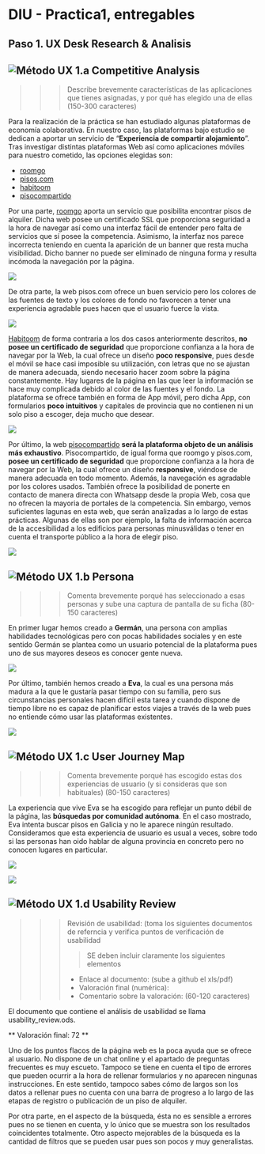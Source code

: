 # DIU - Practica1, entregables

## Paso 1. UX Desk Research & Analisis 

![Método UX](../img/Competitive.png) 1.a Competitive Analysis
-----

>>> Describe brevemente características de las aplicaciones que tienes asignadas, y por qué has elegido una de ellas (150-300 caracteres)

Para la realización de la práctica se han estudiado algunas plataformas de economía colaborativa. En nuestro caso, las plataformas bajo estudio se dedican a aportar un servicio de “**Experiencia de compartir alojamiento**”. Tras investigar distintas plataformas Web así como aplicaciones móviles para nuestro cometido, las opciones elegidas son:


+ [roomgo](https://www.roomgo.es) 
+ [pisos.com](https://www.pisos.com) 
+ [habitoom](http://es.habitoom.com)
+ [pisocompartido](https://www.pisocompartido.com)

>
Por una parte, [roomgo](https://www.roomgo.es)  aporta un servicio que posibilita encontrar pisos de alquiler. Dicha web posee un certificado SSL que proporciona seguridad a la hora de navegar así como una interfaz fácil de entender pero falta de servicios que sí posee la competencia. Asimismo, la interfaz nos parece incorrecta teniendo en cuenta la aparición de un banner que resta mucha visibilidad. Dicho banner no puede ser eliminado de ninguna forma y resulta incómoda la navegación por la página.

![](https://github.com/sergiovp/DIU/blob/master/P1/images/bannerincomodo.png)

>
De otra parte, la web pisos.com ofrece un buen servicio pero los colores de las fuentes de texto y los colores de fondo no favorecen a tener una experiencia agradable pues hacen que el usuario fuerce la vista.

![](https://github.com/sergiovp/DIU/blob/master/P1/images/pisos.png)

>
[Habitoom](http://es.habitoom.com) de forma contraria a los dos casos anteriormente descritos, **no posee un certificado de seguridad** que proporcione confianza a la hora de navegar por la Web, la cual ofrece un diseño **poco responsive**, pues desde el móvil se hace casi imposible su utilización, con letras que no se ajustan de manera adecuada, siendo necesario hacer zoom sobre la página constantemente. Hay lugares de la página en las que leer la información se hace muy complicada debido al color de las fuentes y el fondo.
La plataforma se ofrece también en forma de App móvil, pero dicha App, con formularios **poco intuitivos** y capitales de provincia que no contienen ni un solo piso a escoger, deja mucho que desear.

![](https://github.com/sergiovp/DIU/blob/master/P1/images/IMG_0609.jpg)

>
Por último, la web  [pisocompartido](https://www.pisocompartido.com)  **será la plataforma objeto de un análisis más exhaustivo**. Pisocompartido, de igual forma  que roomgo y pisos.com, **posee un certificado de seguridad** que proporcione confianza a la hora de navegar por la Web, la cual ofrece un diseño **responsive**, viéndose de manera adecuada en todo momento. Además, la navegación es agradable por los colores usados. También ofrece la posibilidad de ponerte en contacto de manera directa con Whatsapp desde la propia Web, cosa que no ofrecen la mayoria de portales de la competencia. Sin embargo, vemos suficientes lagunas en esta web, que serán analizadas a lo largo de estas prácticas. Algunas de ellas son por ejemplo, la falta de información acerca de la accesibilidad a los edificios para personas minusválidas o tener en cuenta el transporte público a la hora de elegir piso.

![](https://github.com/sergiovp/DIU/blob/master/P1/images/pisocompartido.png)

![Método UX](../img/Persona.png) 1.b Persona
-----

>>> Comenta brevemente porqué has seleccionado a esas personas y sube una captura de pantalla de su ficha  (80-150 caracteres)


En primer lugar hemos creado a **Germán**, una persona con amplias habilidades tecnológicas pero con pocas habilidades sociales y en este sentido Germán se plantea como un usuario potencial de la plataforma pues uno de sus mayores deseos es conocer gente nueva.

![](https://github.com/sergiovp/DIU/blob/master/P1/images/german.png)

Por último, también hemos creado a **Eva**, la cual es una persona más madura a la que le gustaría pasar tiempo con su familia, pero sus circunstancias personales hacen difícil esta tarea y cuando dispone de tiempo libre no es capaz de planificar estos viajes a través de la web pues no entiende cómo usar las plataformas existentes.

![](https://github.com/sergiovp/DIU/blob/master/P1/images/bio_eva.png)



![Método UX](../img/JourneyMap.png) 1.c User Journey Map
----


>>> Comenta brevemente porqué has escogido estas dos experiencias de usuario (y si consideras que son habituales) (80-150 caracteres) 


La experiencia que vive Eva se ha escogido para reflejar un punto débil de la página, las **búsquedas por comunidad autónoma**. En el caso mostrado, Eva intenta buscar pisos en Galicia y no le aparece ningún resultado. Consideramos que esta experiencia de usuario es usual a veces, sobre todo si las personas han oido hablar de alguna provincia en concreto pero no conocen lugares en particular.

![](https://github.com/sergiovp/DIU/blob/master/P1/images/journey_eva.png)


![](https://github.com/sergiovp/DIU/blob/master/P1/images/jm_german.png)

![Método UX](../img/usabilityReview.png) 1.d Usability Review
----
>>>  Revisión de usabilidad: (toma los siguientes documentos de referncia y verifica puntos de verificación de  usabilidad
>>>> SE deben incluir claramente los siguientes elementos
>>> - Enlace al documento:  (sube a github el xls/pdf) 
>>> - Valoración final (numérica): 
>>> - Comentario sobre la valoración:  (60-120 caracteres)

El documento que contiene el análisis de usabilidad se llama usability_review.ods.

** Valoración final: 72 **

Uno de los puntos flacos de la página web es la poca ayuda que se ofrece al usuario. No dispone de un chat online y el apartado de preguntas frecuentes es muy escueto. Tampoco se tiene en cuenta el tipo de errores que pueden ocurrir a la hora de rellenar formularios y no aparecen ningunas instrucciones. En este sentido, tampoco sabes cómo de largos son los datos a rellenar pues no cuenta con una barra de progreso a lo largo de las etapas de registro o publicación de un piso de alquiler.

Por otra parte, en el aspecto de la búsqueda, ésta no es sensible a errores pues no se tienen en cuenta, y lo único que se muestra son los resultados coincidentes totalmente. Otro aspecto mejorables de la búsqueda es la cantidad de filtros que se pueden usar pues son pocos y muy generalistas. 